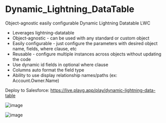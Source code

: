 # Dynamic_Lightning_DataTable

Object-agnostic easily configurable Dynamic Lightning Datatable LWC
* Leverages lightning-datatable
* Object-agnostic - can be used with any standard or custom object
* Easily configurable - just configure the parameters with desired object name, fields, where clause, etc
* Reusable - configure multiple instances across objects without updating the code
* Use dynamic id fields in optional where clause
* Columns auto format the field type
* Ability to use display relationship names/paths (ex: Account.Owner.Name)

Deploy to Salesforce: https://live.playg.app/play/dynamic-lightning-data-table

![image](https://user-images.githubusercontent.com/124932501/229315781-e3369e1e-c37c-4656-8f58-4d758e46d5ae.png)

![image](https://user-images.githubusercontent.com/124932501/229315764-2fe1e5bc-200c-44d2-bfca-cd99fa9fbf63.png)
